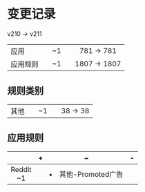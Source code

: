 # 变更记录

v210 -> v211

||||||
|-|:-:|:-:|:-:|:-:|
|应用||~1||781 -> 781|
|应用规则||~1||1807 -> 1807|

## 规则类别

||||||
|-|:-:|:-:|:-:|:-:|
|其他||~1||38 -> 38|

## 应用规则

||+|~|-|
|:-:|-|-|-|
|Reddit<br>~1||<li>其他-Promoted广告||
